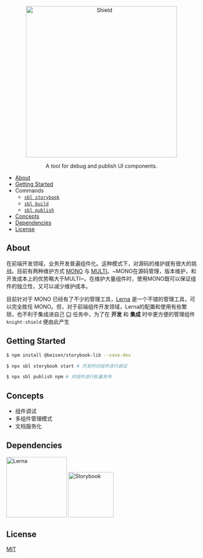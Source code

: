 
<p align="center">
  <img alt="Shield" src="http://lc-cj3ctxdw.cn-n1.lcfile.com/baf8019f3a541823d42a.png" height="400px" with="700px" />
</p>

<p align="center">
  A tool for debug and publish UI components.
</p>

* [About](#about)
* [Getting Started](#getting-started)
* Commands
  - [`sbl storybook`](./src/commands/storybook#readme)
  - [`sbl build`](./src/commands/build#readme)
  - [`sbl publish`](./src/commands/publish#readme)
* [Concepts](#concepts)
* [Dependencies](#dependencies)
* [License](#license)


## About

在前端开发领域，业务开发普遍组件化。这种模式下，对源码的维护就有很大的挑战。目前有两种维护方式 [MONO](https://zhuanlan.zhihu.com/p/31289463) 与 [MULTI](https://zhuanlan.zhihu.com/p/31289463)。~MONO在源码管理，版本维护，和开发成本上的优势略大于MULTI~。在维护大量组件时，使用MONO既可以保证组件的独立性，又可以减少维护成本。

目前针对于 MONO 已经有了不少的管理工具，[Lerna](https://github.com/lerna/lerna) 是一个不错的管理工具，可以完全胜任 MONO。但，对于前端组件开发领域，Lerna的配置和使用有些繁琐，也不利于集成进自己 [CI](https://github.com/knight-org/knight-shield/blob/master/demo/jenkins-pipeline) 任务中，为了在 **开发** 和 **集成** 时中更方便的管理组件 `knight-shield` 便由此产生

## Getting Started

```sh
$ npm install @beisen/storybook-lib --save-dev
```

```sh
$ npx sbl storybook start # 开发时对组件进行调试
```

```sh
$ npx sbl publish npm # 对组件进行批量发布
```

## Concepts
* 组件调试
* 多组件管理模式
* 文档服务化

## Dependencies
<p align="left">
  <img alt="Lerna" src="http://lc-cj3ctxdw.cn-n1.lcfile.com/e6180c4dca55ac0e6d24.png" height="160px" with="210px" />
  <img alt="Storybook" src="http://lc-cj3ctxdw.cn-n1.lcfile.com/6dd894cd5e025fdbff2d.png" height="120px" with="170px" />
</p>

## License

[MIT](https://github.com/storybooks/storybook/blob/master/LICENSE)

